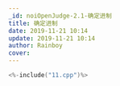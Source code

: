 ```yaml
---
_id: noiOpenJudge-2.1-确定进制
title: 确定进制
date: 2019-11-21 10:14
update: 2019-11-21 10:14
author: Rainboy
cover: 
---
```


```c
<%-include("11.cpp")%>
```
